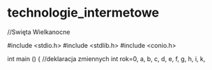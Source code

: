 # technologie_intermetowe
//Swięta Wielkanocne

#include <stdio.h>
#include <stdlib.h>
#include <conio.h>

int main ()
{
//deklaracja zmiennych
int rok=0, a, b, c, d, e, f, g, h, i, k,
